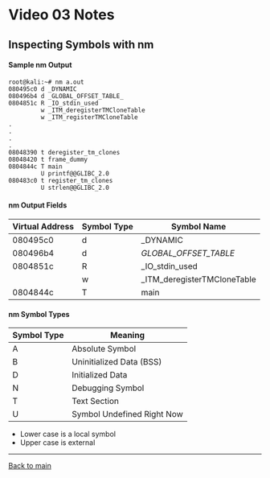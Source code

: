 # Video 03 Notes

## Inspecting Symbols with nm

#### Sample nm Output

```
root@kali:~# nm a.out 
080495c0 d _DYNAMIC
080496b4 d _GLOBAL_OFFSET_TABLE_
0804851c R _IO_stdin_used
         w _ITM_deregisterTMCloneTable
         w _ITM_registerTMCloneTable
.
.
.
.
08048390 t deregister_tm_clones
08048420 t frame_dummy
0804844c T main
         U printf@@GLIBC_2.0
080483c0 t register_tm_clones
         U strlen@@GLIBC_2.0
```

#### nm Output Fields

| Virtual Address | Symbol Type | Symbol Name                  |
|-----------------|-------------|------------------------------|
| 080495c0        | d           | _DYNAMIC                     |
| 080496b4        | d           | _GLOBAL_OFFSET_TABLE_        |
| 0804851c        | R           | _IO_stdin_used               |
|                 | w           | _ITM_deregisterTMCloneTable  |
| 0804844c        | T           | main                         |


#### nm Symbol Types

| Symbol Type | Meaning                        |
|-------------|--------------------------------|
| A           | Absolute Symbol                |
| B           | Uninitialized Data (BSS)       |
| D           | Initialized Data               |
| N           | Debugging Symbol               |
| T           | Text Section                   |
| U           | Symbol Undefined Right Now     |

- Lower case is a local symbol
- Upper case is external

---
 
[Back to main](https://github.com/rot0xd/SecurityTube-GNU-Debugger-Expert/blob/master/README.md)
